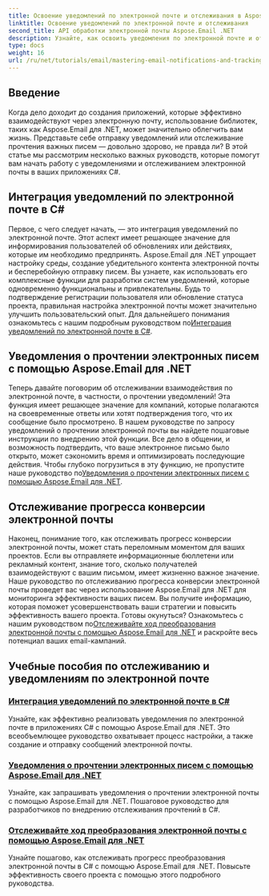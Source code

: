 ```yaml
---
title: Освоение уведомлений по электронной почте и отслеживания в Aspose.Email
linktitle: Освоение уведомлений по электронной почте и отслеживания
second_title: API обработки электронной почты Aspose.Email .NET
description: Узнайте, как освоить уведомления по электронной почте и отслеживание на языке C# с помощью Aspose.Email для .NET, из этой подробной серии руководств.
type: docs
weight: 16
url: /ru/net/tutorials/email/mastering-email-notifications-and-tracking/
---
```

## Введение

Когда дело доходит до создания приложений, которые эффективно взаимодействуют через электронную почту, использование библиотек, таких как Aspose.Email для .NET, может значительно облегчить вам жизнь. Представьте себе отправку уведомлений или отслеживание прочтения важных писем — довольно здорово, не правда ли? В этой статье мы рассмотрим несколько важных руководств, которые помогут вам начать работу с уведомлениями и отслеживанием электронной почты в ваших приложениях C#.

## Интеграция уведомлений по электронной почте в C#

Первое, с чего следует начать, — это интеграция уведомлений по электронной почте. Этот аспект имеет решающее значение для информирования пользователей об обновлениях или действиях, которые им необходимо предпринять. Aspose.Email для .NET упрощает настройку среды, создание убедительного контента электронной почты и бесперебойную отправку писем. Вы узнаете, как использовать его комплексные функции для разработки систем уведомлений, которые одновременно функциональны и привлекательны. Будь то подтверждение регистрации пользователя или обновление статуса проекта, правильная настройка электронной почты может значительно улучшить пользовательский опыт. Для дальнейшего понимания ознакомьтесь с нашим подробным руководством по[Интеграция уведомлений по электронной почте в C#](./integrate-email-notifications/).

## Уведомления о прочтении электронных писем с помощью Aspose.Email для .NET

Теперь давайте поговорим об отслеживании взаимодействия по электронной почте, в частности, о прочтении уведомлений! Эта функция имеет решающее значение для компаний, которые полагаются на своевременные ответы или хотят подтверждения того, что их сообщение было просмотрено. В нашем руководстве по запросу уведомлений о прочтении электронной почты вы найдете пошаговые инструкции по внедрению этой функции. Все дело в общении, и возможность подтвердить, что ваше электронное письмо было открыто, может сэкономить время и оптимизировать последующие действия. Чтобы глубоко погрузиться в эту функцию, не пропустите наше руководство по[Уведомления о прочтении электронных писем с помощью Aspose.Email для .NET](./email-read-receipts/).

## Отслеживание прогресса конверсии электронной почты

Наконец, понимание того, как отслеживать прогресс конверсии электронной почты, может стать переломным моментом для ваших проектов. Если вы отправляете информационные бюллетени или рекламный контент, знание того, сколько получателей взаимодействуют с вашим письмом, имеет жизненно важное значение. Наше руководство по отслеживанию прогресса конверсии электронной почты проведет вас через использование Aspose.Email для .NET для мониторинга эффективности ваших писем. Вы получите информацию, которая поможет усовершенствовать ваши стратегии и повысить эффективность вашего проекта. Готовы окунуться? Ознакомьтесь с нашим руководством по[Отслеживайте ход преобразования электронной почты с помощью Aspose.Email для .NET](./track-email-conversion-progress/) и раскройте весь потенциал ваших email-кампаний.

## Учебные пособия по отслеживанию и уведомлениям по электронной почте
### [Интеграция уведомлений по электронной почте в C#](./integrate-email-notifications/)
Узнайте, как эффективно реализовать уведомления по электронной почте в приложениях C# с помощью Aspose.Email для .NET. Это всеобъемлющее руководство охватывает процесс настройки, а также создание и отправку сообщений электронной почты.
### [Уведомления о прочтении электронных писем с помощью Aspose.Email для .NET](./email-read-receipts/)
Узнайте, как запрашивать уведомления о прочтении электронной почты с помощью Aspose.Email для .NET. Пошаговое руководство для разработчиков по внедрению отслеживания прочтений в C#.
### [Отслеживайте ход преобразования электронной почты с помощью Aspose.Email для .NET](./track-email-conversion-progress/)
Узнайте пошагово, как отслеживать прогресс преобразования электронной почты в C# с помощью Aspose.Email для .NET. Повысьте эффективность своего проекта с помощью этого подробного руководства.